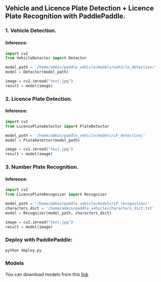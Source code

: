 ## Vehicle and Licence Plate Detection + Licence Plate Recognition with PaddlePaddle.

### 1. Vehicle Detection.
#### Inference:
```python
import cv2
from VehicleDetector import Detector

model_path = '/home/admin/paddle_vehicle/models/vehicle_detection/'
model = Detector(model_path)

image = cv2.imread("test.jpg")
result = model(image)
```


### 2. Licence Plate Detection.
#### Inference:
```python
import cv2
from LicencePlateDetector import PlateDetector

model_path = '/home/admin/paddle_vehicle/models/LP_detection/'
model = PlateDetector(model_path)

image = cv2.imread("test.jpg")
result = model(image)
```

### 3. Number Plate Recognition.
#### Inference:
```python
import cv2
from LicencePlateRecognizer import Recognizer

model_path = '/home/admin/paddle_vehicle/models/LP_recognition/'
characters_dict = '/home/admin/paddle_vehicle/characters_dict.txt'
model = Recognizer(model_path, characters_dict)

image = cv2.imread("test.jpg")
result = model(image)
```

### Deploy with PaddlePaddle:
```cmd
python deploy.py
```

### Models
You can download models from this [link](https://github.com/PaddlePaddle/PaddleDetection/blob/release/2.7/deploy/pipeline/docs/tutorials/PPVehicle_QUICK_STARTED_en.md)
